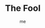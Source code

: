 ---
# basics
title     		 : "The Fool"
token					 : 'major-00'
card_type			 : 'major' # major, minor, court
layout				 : "tarot-card"
author    		 : 'me'
one_liner 		 : "Freedom, faith, inexperience, innocence"
images				 : ['/assets/images/tarot/rws/rw-major-00.jpg']
keywords			 : ['freedom', 'faith', 'inexperience', 'innocence']
url						 : 'tarot/cards/major-00'
aliases				 : ['fool', 'the-fool']

meaning_light  : "Freeing yourself from limitation. Expressing joy and youthful vigor. Being open-minded. Taking a leap of faith. Attuning yourself to your instincts. Being eager or curious. Exploring your potential. Embracing innovation and change."

meaning_shadow : "Being gullible and naive. Taking unnecessary risks. Failing to be serious when required. Being silly or distracted. Lacking experience. Failing to honor well-established traditions and limits. Behaving inappropriately."

# more detail
correspondence_suit 				: ''
correspondence_archetype 		: 'The Divine Madman'
correspondence_hebrew 			: 'Aleph/Ox/1'
correspondence_element 			: 'Air'
correspondence_planet 			: ''
correspondence_astrological : ''
correspondence_mystical 		: "Adam before the fall. Christ as a wandering holy madman. Deity wrapped in human flesh. The Holy Spirit."
correspondence_story 				: "The main character as the story begins, unaware of complications to come."

advice_relationships 	 : "There’s a reason we say we “fall” in love! Each new romance makes us as giddy as a total beginner. Don’t allow old habits to smother opportunities for growth. You can break rules without resorting to rash action—and you don’t have to be in control all the time."

advice_work 					 : "Leap over limits. Don’t waver; now’s the time to jump, even if you don’t have all the facts in hand. Remember that once, every new direction was just another crazy idea. Be prepared, though. Later, your results will determine whether others deem you clever or crazy."

advice_spirituality 	 : "You are old and young, wise and inexperienced. Life is a cycle of cycles; find your place in the dance and start dancing. Reinvention is the key to transformation. See who you are, but acknowledge, too, the person you can be. Grace abounds; embrace it. Consider Zen meditation."

advice_personal_growth : "Without falling for every scheme that comes your way, you can cultivate an openness to life. What are your limits? What boundaries define you? What might happen if you step outside those definitions? With eyes wide open, expand your world today."

advice_fortune_telling : "Watch for new projects and new beginnings. Prepare to take something on faith. Something new comes your way; go for it."

questions	: ["What would I do if I felt free to take a leap?", "How willing am I to be vulnerable and open?", "How might past experiences help in this new situation?", "In your situation, what works best: your feet on the ground or head in the clouds?", "How capable are you of embracing everyone, regardless of their social status or percieved foolishness?", "How might the jester's strategy of delivering direct feedback wrapped in humor and kindness work for you?"]

# referenced in the symbols.toml data file
symbols	  : ['0', 'jester', 'white-rose', 'beggar', 'dog', 'crocodile', 'tiger', 'cliff', 'bag']

# metadata
suppress_topnav : true
related_cards 	: []
---